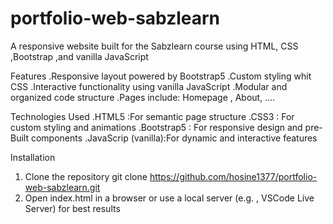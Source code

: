 # portfolio-web-sabzlearn
A responsive website built for the Sabzlearn course using HTML, CSS ,Bootstrap ,and vanilla JavaScript

Features
 .Responsive layout powered by Bootstrap5
 .Custom styling whit CSS
 .Interactive functionality using vanilla JavaScript
 .Modular and organized code structure 
 .Pages include: Homepage , About, ....
 
Technologies Used
  .HTML5 :For semantic page structure
  .CSS3 : For custom styling and animations 
  .Bootstrap5 : For responsive design and pre-Built components 
  .JavaScrip (vanilla):For dynamic and interactive features

Installation
 1. Clone the repository
    git clone https://github.com/hosine1377/portfolio-web-sabzlearn.git
 2. Open index.html in a browser or use a local server (e.g. , VSCode Live Server) for best results

  
